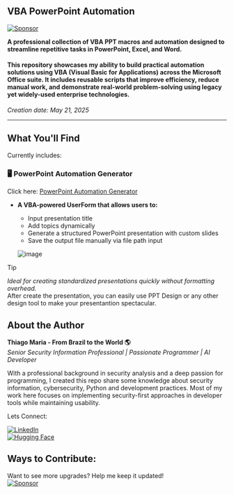 ## VBA PowerPoint Automation  
[![Sponsor](https://img.shields.io/badge/Sponsor-%E2%9D%A4-red)](https://github.com/sponsors/ThiagoMaria-SecurityIT)  

**A professional collection of VBA PPT macros and automation designed to streamline repetitive tasks in PowerPoint, Excel, and Word.**

#### This repository showcases my ability to build practical automation solutions using VBA (Visual Basic for Applications) across the Microsoft Office suite. It includes reusable scripts that improve efficiency, reduce manual work, and demonstrate real-world problem-solving using legacy yet widely-used enterprise technologies.
_Creation date: May 21, 2025_

---

## What You'll Find

Currently includes:

### 🖥️ PowerPoint Automation Generator
Click here: [PowerPoint Automation Generator](https://github.com/ThiagoMaria-SecurityIT/Microsoft_Office_Automation_VBA/blob/main/VBA/PowerPoint/PowerPoint-Presentation-Generator.md)   
-  **A VBA-powered UserForm that allows users to:**
   - Input presentation title
   - Add topics dynamically
   - Generate a structured PowerPoint presentation with custom slides
   - Save the output file manually via file path input   
   

    ![image](https://github.com/user-attachments/assets/ee47d5be-39fa-4e6e-bef3-06124e0f151f)


>[!Tip]  
> *Ideal for creating standardized presentations quickly without formatting overhead.*  
> After create the presentation, you can easily use PPT Design or any other design tool to make your presentantion spectacular.


## About the Author   

**Thiago Maria - From Brazil to the World 🌎**  
*Senior Security Information Professional | Passionate Programmer | AI Developer*

With a professional background in security analysis and a deep passion for programming, I created this repo share some knowledge about security information, cybersecurity, Python and development practices. Most of my work here focuses on implementing security-first approaches in developer tools while maintaining usability.

Lets Connect:

[![LinkedIn](https://img.shields.io/badge/LinkedIn-Connect-blue)](https://www.linkedin.com/in/thiago-cequeira-99202239/)  
[![Hugging Face](https://img.shields.io/badge/🤗Hugging_Face-AI_projects-yellow)](https://huggingface.co/ThiSecur)

 
## Ways to Contribute:   
 Want to see more upgrades? Help me keep it updated!    
 [![Sponsor](https://img.shields.io/badge/Sponsor-%E2%9D%A4-red)](https://github.com/sponsors/ThiagoMaria-SecurityIT) 


